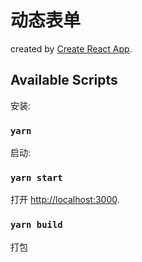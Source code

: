 # 动态表单

created by [Create React App](https://github.com/facebook/create-react-app).

## Available Scripts

安装:

### `yarn`

启动:

### `yarn start`

打开 [http://localhost:3000](http://localhost:3000).

### `yarn build`

打包

